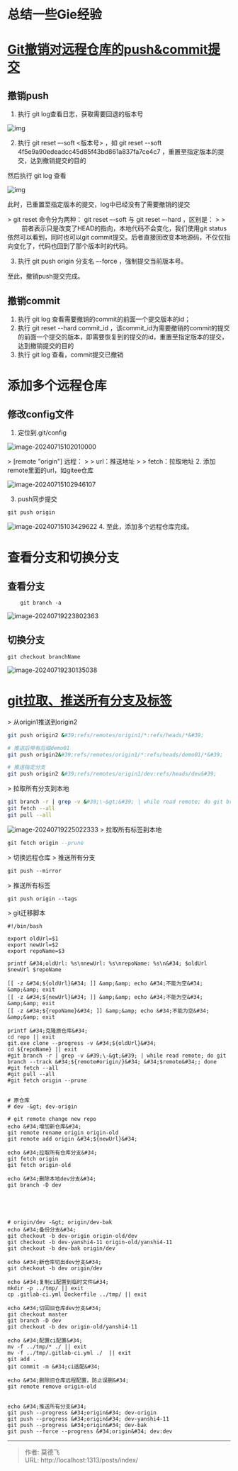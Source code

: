 # 总结一些Gie经验



# [Git撤销对远程仓库的push&amp;commit提交](https://www.cnblogs.com/chaoxiZ/p/9714085.html)

## 撤销push

1. 执行 git log查看日志，获取需要回退的版本号 

![img](https://img2018.cnblogs.com/blog/788599/201809/788599-20180927164303193-2084393469.png)

2. 执行 git reset –-soft &lt;版本号&gt; ，如 git reset --soft 4f5e9a90edeadcc45d85f43bd861a837fa7ce4c7 ，重置至指定版本的提交，达到撤销提交的目的

然后执行 git log 查看

![img](https://img2018.cnblogs.com/blog/788599/201809/788599-20180927164827547-451137005.png)

此时，已重置至指定版本的提交，log中已经没有了需要撤销的提交

&gt;  git reset 命令分为两种： git reset –-soft 与 git reset –-hard ，区别是：
&gt;
&gt;    前者表示只是改变了HEAD的指向，本地代码不会变化，我们使用git status依然可以看到，同时也可以git commit提交。后者直接回改变本地源码，不仅仅指向变化了，代码也回到了那个版本时的代码。

3. 执行 git push origin 分支名 –-force ，强制提交当前版本号。

至此，撤销push提交完成。

## 撤销commit

1. 执行 git log 查看需要撤销的commit的前面一个提交版本的id；
2. 执行 git reset --hard commit_id ，该commit_id为需要撤销的commit的提交的前面一个提交的版本，即需要恢复到的提交的id，重置至指定版本的提交，达到撤销提交的目的
3. 执行 git log 查看，commit提交已撤销
# 添加多个远程仓库
## 修改config文件

1. 定位到.git/config


![image-20240715102010000](https://cdn.jsdelivr.net/gh/Healer-sys/ImageHub/Image/202407151021974.png)

&gt;  [remote &#34;origin&#34;] 远程：
&gt;
&gt;  url：推送地址
&gt;
&gt;  fetch：拉取地址
2. 添加remote里面的url，如gitee仓库


![image-20240715102946107](https://cdn.jsdelivr.net/gh/Healer-sys/ImageHub/Image/202407151030982.png)

3. push同步提交

```shell
git push origin
```

![image-20240715103429622](https://cdn.jsdelivr.net/gh/Healer-sys/ImageHub/Image/202407151034985.png)
4. 至此，添加多个远程仓库完成。

# 查看分支和切换分支
## 查看分支
```shell
	git branch -a
```
![image-20240719223802363](https://cdn.jsdelivr.net/gh/Healer-sys/ImageHub/Image/202407192238748.png)
## 切换分支

```shell
git checkout branchName
```
![image-20240719230135038](https://cdn.jsdelivr.net/gh/Healer-sys/ImageHub/Image/202407192301212.png)

# [git拉取、推送所有分支及标签](https://www.cnblogs.com/xiaojiluben/p/15880248.html)

&gt; 从origin1推送到origin2

```bash
git push origin2 &#39;refs/remotes/origin1/*:refs/heads/*&#39; 

# 推送后带有后缀demo01 
git push origin2&#39;refs/remotes/origin1/*:refs/heads/demo01/*&#39; 

# 推送指定分支 
git push origin2 &#39;refs/remotes/origin1/dev:refs/heads/dev&#39;
```

&gt; 拉取所有分支到本地

```bash
git branch -r | grep -v &#39;\-&gt;&#39; | while read remote; do git branch --track &#34;${remote#origin/}&#34; &#34;$remote&#34;; done
git fetch --all
git pull --all
```
![image-20240719225022333](https://cdn.jsdelivr.net/gh/Healer-sys/ImageHub/Image/202407192250216.png)
&gt; 拉取所有标签到本地

```sql
git fetch origin --prune
```

&gt; 切换远程仓库
&gt; 推送所有分支

```css
git push --mirror
```

&gt; 推送所有标签

```css
git push origin --tags
```

&gt; git迁移脚本

```shell
#!/bin/bash

export oldUrl=$1
export newUrl=$2
export repoName=$3

printf &#34;oldUrl: %s\nnewUrl: %s\nrepoName: %s\n&#34; $oldUrl $newUrl $repoName

[[ -z &#34;${oldUrl}&#34; ]] &amp;&amp; echo &#34;不能为空&#34; &amp;&amp; exit
[[ -z &#34;${newUrl}&#34; ]] &amp;&amp; echo &#34;不能为空&#34; &amp;&amp; exit
[[ -z &#34;${repoName}&#34; ]] &amp;&amp; echo &#34;不能为空&#34; &amp;&amp; exit

printf &#34;克隆原仓库&#34;
cd repo || exit
git.exe clone --progress -v &#34;${oldUrl}&#34;
cd ${repoName} || exit
#git branch -r | grep -v &#39;\-&gt;&#39; | while read remote; do git branch --track &#34;${remote#origin/}&#34; &#34;$remote&#34;; done
#git fetch --all
#git pull --all
#git fetch origin --prune


# 原仓库
# dev -&gt; dev-origin

# git remote change new repo
echo &#34;增加新仓库&#34;
git remote rename origin origin-old
git remote add origin &#34;${newUrl}&#34;

echo &#34;拉取所有仓库分支&#34;
git fetch origin
git fetch origin-old

echo &#34;删除本地dev分支&#34;
git branch -D dev





# origin/dev -&gt; origin/dev-bak
echo &#34;备份分支&#34;
git checkout -b dev-origin origin-old/dev
git checkout -b dev-yanshi4-11 origin-old/yanshi4-11
git checkout -b dev-bak origin/dev

echo &#34;新仓库切出dev分支&#34;
git checkout -b dev origin/dev

echo &#34;复制ci配置到临时文件&#34;
mkdir -p ../tmp/ || exit
cp .gitlab-ci.yml Dockerfile ../tmp/ || exit

echo &#34;切回旧仓库dev分支&#34;
git checkout master
git branch -D dev
git checkout -b dev origin-old/yanshi4-11

echo &#34;配置ci配置&#34;
mv -f ../tmp/* ./ || exit
mv -f ../tmp/.gitlab-ci.yml ./  || exit
git add .
git commit -m &#34;ci适配&#34;

echo &#34;删除旧仓库远程配置，防止误删&#34;
git remote remove origin-old


echo &#34;推送所有分支&#34;
git push --progress &#34;origin&#34; dev-origin
git push --progress &#34;origin&#34; dev-yanshi4-11
git push --progress &#34;origin&#34; dev-bak
git push --force --progress &#34;origin&#34; dev:dev
```


---

> 作者: 莫德飞  
> URL: http://localhost:1313/posts/index/  

